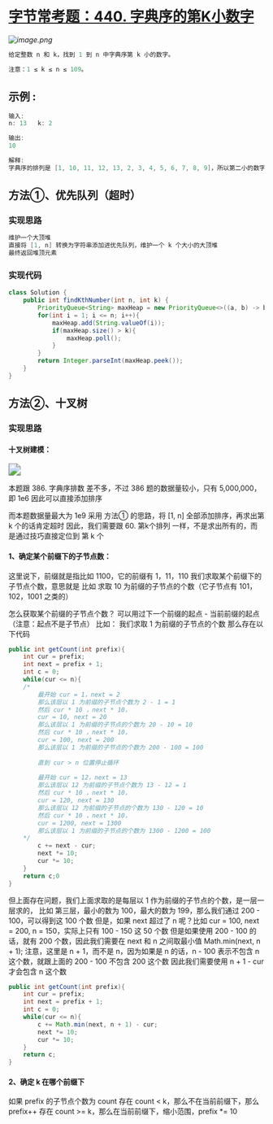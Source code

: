 # [字节常考题：440. 字典序的第K小数字](https://leetcode-cn.com/problems/k-th-smallest-in-lexicographical-order/)

*![image.png](https://pic.leetcode-cn.com/55d14fa47859c2d4f3889ad5c3593e9d5ae5b8b652273ab9d77f7eb7d3cc39ad-image.png)*

```java
给定整数 n 和 k，找到 1 到 n 中字典序第 k 小的数字。

注意：1 ≤ k ≤ n ≤ 109。
```



## **示例 :**

```java
输入:
n: 13   k: 2

输出:
10

解释:
字典序的排列是 [1, 10, 11, 12, 13, 2, 3, 4, 5, 6, 7, 8, 9]，所以第二小的数字是 10。
```





## 方法①、优先队列（超时）



### 实现思路

```java
维护一个大顶堆
直接将 [1, n] 转换为字符串添加进优先队列，维护一个 k 个大小的大顶堆
最终返回堆顶元素
```



### 实现代码

```java
class Solution {
    public int findKthNumber(int n, int k) {
        PriorityQueue<String> maxHeap = new PriorityQueue<>((a, b) -> b.compareTo(a));
        for(int i = 1; i <= n; i++){
            maxHeap.add(String.valueOf(i));
            if(maxHeap.size() > k){
                maxHeap.poll();
            }
        }
        return Integer.parseInt(maxHeap.peek());
    }
}
```





## 方法②、十叉树



### 实现思路



#### 十叉树建模：

<img src="https://pic.leetcode-cn.com/2d29fc99e0e23eac3bd5a25997ffc111694e1024d24a62677decb89e15f6dfce-file_1568710778725" style="zoom:150%;" />



本题跟 386. 字典序排数 差不多，不过 386 题的数据量较小，只有 5,000,000，即 1e6
因此可以直接添加排序

而本题数据量最大为 1e9
采用 方法① 的思路，将 [1, n] 全部添加排序，再求出第 k 个的话肯定超时
因此，我们需要跟 60. 第k个排列 一样，不是求出所有的，而是通过技巧直接定位到 第 k 个



#### 1、确定某个前缀下的子节点数：

这里说下，前缀就是指比如 1100，它的前缀有 1，11，110
我们求取某个前缀下的子节点个数，意思就是 比如 求取 10 为前缀的子节点的个数（它子节点有 101，102，1001 之类的）

怎么获取某个前缀的子节点个数？
可以用过下一个前缀的起点 - 当前前缀的起点（注意：起点不是子节点）
比如：
我们求取 1 为前缀的子节点的个数
那么存在以下代码

```java
public int getCount(int prefix){
    int cur = prefix;
    int next = prefix + 1;
    int c = 0;
    while(cur <= n){
    /*
    	最开始 cur = 1，next = 2
    	那么该层以 1 为前缀的子节点个数为 2 - 1 = 1
    	然后 cur * 10 ，next * 10， 
    	cur = 10, next = 20
    	那么该层以 1 为前缀的子节点的个数为 20 - 10 = 10
    	然后 cur * 10 ，next * 10， 
    	cur = 100, next = 200
    	那么该层以 1 为前缀的子节点的个数为 200 - 100 = 100
    	
    	直到 cur > n 位置停止循环
    	
    	最开始 cur = 12，next = 13
    	那么该层以 12 为前缀的子节点个数为 13 - 12 = 1
    	然后 cur * 10 ，next * 10， 
    	cur = 120, next = 130
    	那么该层以 12 为前缀的子节点的个数为 130 - 120 = 10
    	然后 cur * 10 ，next * 10， 
    	cur = 1200, next = 1300
    	那么该层以 1 为前缀的子节点的个数为 1300 - 1200 = 100
    */
        c += next - cur;
        next *= 10;
        cur *= 10;
    }
    return c;0
}
```

但上面存在问题，我们上面求取的是每层以 1 作为前缀的子节点的个数，是一层一层求的，
比如 第三层，最小的数为 100，最大的数为 199，那么我们通过 200 - 100，可以得到这 100 个数
但是，如果 next 超过了 n 呢？比如 cur = 100, next = 200, n = 150，实际上只有 100 - 150 这 50 个数
但是如果使用 200 - 100 的话，就有 200 个数，因此我们需要在 next 和 n 之间取最小值 Math.min(next, n + 1);
注意，这里是 n + 1，而不是 n，因为如果是 n 的话，n - 100 表示不包含 n 这个数，就跟上面的 200 - 100 不包含 200 这个数
因此我们需要使用 n + 1 - cur 才会包含 n 这个数

```java
public int getCount(int prefix){
    int cur = prefix;
    int next = prefix + 1;
    int c = 0;
    while(cur <= n){
        c += Math.min(next, n + 1) - cur;
        next *= 10;
        cur *= 10;
    }
    return c;
}
```



#### 2、确定 k 在哪个前缀下

如果 prefix 的子节点个数为 count 
存在 count < k，那么不在当前前缀下，那么 prefix++
存在 count >= k，那么在当前前缀下，缩小范围，prefix *= 10



